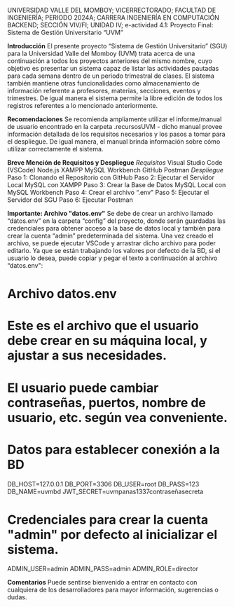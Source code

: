 UNIVERSIDAD VALLE DEL MOMBOY; VICERRECTORADO; FACULTAD DE INGENIERÍA; PERIODO 2024A; CARRERA INGENIERÍA EN COMPUTACIÓN
BACKEND; SECCIÓN VIV/FI; UNIDAD IV; e-actividad 4.1:
Proyecto Final: Sistema de Gestión Universitario “UVM”

**Introducción**
El presente proyecto “Sistema de Gestión Universitario” (SGU) para la Universidad
Valle del Momboy (UVM) trata acerca de una continuación a todos los proyectos anteriores
del mismo nombre, cuyo objetivo es presentar un sistema capaz de listar las actividades
pautadas para cada semana dentro de un periodo trimestral de clases. El sistema también
mantiene otras funcionalidades como almacenamiento de información referente a
profesores, materias, secciones, eventos y trimestres. De igual manera el sistema permite la
libre edición de todos los registros referentes a lo mencionado anteriormente.

**Recomendaciones**
Se recomienda ampliamente utilizar el informe/manual de usuario encontrado en la carpeta
.recursosUVM - dicho manual provee información detallada de los requisitos necesarios
y los pasos a tomar para el despliegue. De igual manera, el manual brinda información
sobre cómo utilizar correctamente el sistema.

**Breve Mención de Requisitos y Despliegue**
  *Requisitos*
    Visual Studio Code (VSCode)
    Node.js
    XAMPP
    MySQL Workbench
    GitHub
    Postman
  *Despliegue*
    Paso 1: Clonando el Repositorio con GitHub
    Paso 2: Ejecutar el Servidor Local MySQL con XAMPP
    Paso 3: Crear la Base de Datos MySQL Local con MySQL Workbench
    Paso 4: Crear el archivo “.env"
    Paso 5: Ejecutar el Servidor del SGU
    Paso 6: Ejecutar Postman

**Importante: Archivo "datos.env"**
Se debe de crear un archivo llamado “datos.env” en la
carpeta “config” del proyecto, donde serán guardadas las credenciales para obtener acceso
a la base de datos local y también para crear la cuenta “admin” predeterminada del sistema.
Una vez creado el archivo, se puede ejecutar VSCode y arrastrar dicho archivo para
poder editarlo. Ya que se están trabajando los valores por defecto de la BD, si el usuario lo
desea, puede copiar y pegar el texto a continuación al archivo “datos.env":

# Archivo datos.env
# Este es el archivo que el usuario debe crear en su máquina local, y ajustar a sus necesidades.
# El usuario puede cambiar contraseñas, puertos, nombre de usuario, etc. según vea conveniente.
# Datos para establecer conexión a la BD
DB_HOST=127.0.0.1
DB_PORT=3306
DB_USER=root
DB_PASS=123
DB_NAME=uvmbd
JWT_SECRET=uvmpanas1337contraseñasecreta
# Credenciales para crear la cuenta "admin" por defecto al inicializar el sistema.
ADMIN_USER=admin
ADMIN_PASS=admin
ADMIN_ROLE=director

**Comentarios**
Puede sentirse bienvenido a entrar en contacto con cualquiera de los desarrolladores
para mayor información, sugerencias o dudas.
